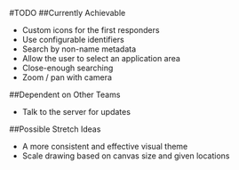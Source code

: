 #TODO
##Currently Achievable
- Custom icons for the first responders
- Use configurable identifiers
- Search by non-name metadata
- Allow the user to select an application area
- Close-enough searching
- Zoom / pan with camera

##Dependent on Other Teams
- Talk to the server for updates

##Possible Stretch Ideas
- A more consistent and effective visual theme
- Scale drawing based on canvas size and given locations
